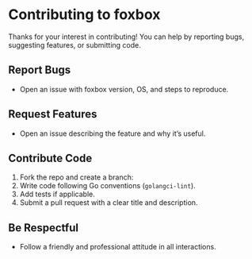 
# Contributing to foxbox

Thanks for your interest in contributing! You can help by reporting bugs, suggesting features, or submitting code.

## Report Bugs
- Open an issue with foxbox version, OS, and steps to reproduce.

## Request Features
- Open an issue describing the feature and why it’s useful.

## Contribute Code
1. Fork the repo and create a branch:
2. Write code following Go conventions (`golangci-lint`).
3. Add tests if applicable.
4. Submit a pull request with a clear title and description.

## Be Respectful

* Follow a friendly and professional attitude in all interactions.
